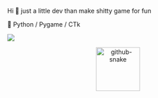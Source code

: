 Hi 👋 just a little dev than make shitty game for fun

🐍 Python / Pygame / CTk


<img src="https://wakatime.com/share/@018edc57-be0b-4248-8f60-b4dd64a76148/45a3230b-aa9c-4744-a43b-3c068da202e9.svg"></img>


<!-- GitHub snake (thanks @elouannh)-->
<div align="center">
  <picture align="center">
    <source media="(prefers-color-scheme: dark)" srcset="https://raw.githubusercontent.com/N0amG/N0amG/output/github-contribution-grid-snake-dark.svg">
    <source media="(prefers-color-scheme: light)" srcset="https://raw.githubusercontent.com/N0amG/N0amG/output/github-contribution-grid-snake.svg">
    <img alt="github-snake" src="ttps://raw.githubusercontent.com/N0amG/N0amG/output/github-contribution-grid-snake-dark.svg" height="100" />
  </picture>
</div>
